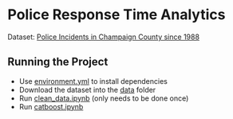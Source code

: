 # Police Response Time Analytics
Dataset: [Police Incidents in Champaign County since 1988](https://data.ccrpc.org/dataset/police-incidents-since-1988/resource/6e3d7e45-eccf-4e84-9d4e-65d9c455cf49)

## Running the Project
* Use [environment.yml](environment.yml) to install dependencies
* Download the dataset into the [data](data/) folder
* Run [clean_data.ipynb](clean_data.ipynb) (only needs to be done once)
* Run [catboost.ipynb](catboost.ipynb)

